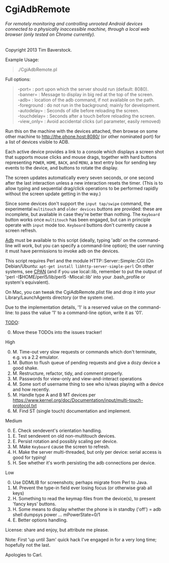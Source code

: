 CgiAdbRemote
============

###### For remotely monitoring and controlling *unrooted* Android devices connected to a physically inaccessible machine, through a local web browser (only tested on Chrome currently).

Copyright 2013 Tim Baverstock.

Example Usage:  
>./CgiAdbRemote.pl

Full options:  
>  -port=       : port upon which the server should run (default: 8080).  
  -banner=     : Message to display in big red at the top of the screen.  
  -adb=        : location of the adb command, if not available on the path.  
  -foreground  : do not run in the background; mainly for development.  
  -autodelay=  : Seconds of idle before reloading the screen.  
  -touchdelay= : Seconds after a touch before reloading the screen.  
  -view_only=  : Avoid accidental clicks (url parameter, easily removed)

Run this on the machine with the devices attached, then browse on some other
machine to http://the.phone.host:8080/ (or other nominated port) for a list of
devices visible to ADB.

Each active device provides a link to a console which displays a screen shot
that supports mouse clicks and mouse drags, together with hard buttons
representing `POWER`, `HOME`, `BACK`, and `MENU`, a text entry box for sending
key events to the device, and buttons to rotate the display.

The screen updates automatically every seven seconds, or one second after the
last interaction unless a new interaction resets the timer. (This is to allow
typing and sequential drag/click operations to be performed rapidly without the
screen update getting in the way.)

Since some devices don't support the `input tap/swipe` command, the
experimental `multitouch` and `older devices` buttons are provided: these are
incomplete, but available in case they're better than nothing. The `Keyboard`
button works once `multitouch` has been engaged, but can in principle operate
with `input` mode too. `Keyboard` buttons don't currently cause a screen
refresh.

[Adb](http://developer.android.com/tools/help/adb.html) must be available to
this script (ideally, typing 'adb' on the command-line will work, but you can
specify a command-line option); the user running it must have permissions to
invoke adb on the devices.

This script requires Perl and the module HTTP::Server::Simple::CGI (On Debian/Ubuntu: `apt-get install libhttp-server-simple-perl` On other systems, see [CPAN](http://www.cpan.org) (and if you use local::lib, remember to put the output of 'perl -I$HOME/perl5/lib/perl5 -Mlocal::lib' into your .bash_profile or system's equivalent).

On Mac, you can tweak the CgiAdbRemote.plist file and drop it into your
Library/LaunchAgents directory (or the system one).

Due to the implementation details, '1' is a reserved value on the command-line:
to pass the value '1' to a command-line option, write it as '01'.

[TODO](https://github.com/sleekweasel/CgiAdbRemote/issues):

0. Move these TODOs into the issues tracker!

High

0. M. Time-out very slow requests or commands which don't terminate, e.g. vs a 2.2 emulator.
0. M. Button to flush queue of pending requests and give a dozy device a good shake.
0. M. Restructure, refactor, tidy, and comment properly.
0. M. Passwords for view-only and view-and-interact operations
0. M. Some sort of username thing to see who is/was playing with a device and how recently.
0. M. Handle type A and B MT devices per https://www.kernel.org/doc/Documentation/input/multi-touch-protocol.txt
0. M. Find ST (single touch) documentation and implement.

Medium

0. E. Check sendevent's orientation handling.
0. E. Test sendevent on old non-multitouch devices.
0. E. Persist rotation and possibly scaling per device.
0. M. Make `Keyboard` cause the screen to refresh.
0. H. Make the server multi-threaded, but only per device: serial access is good for typing!
0. H. See whether it's worth persisting the adb connections per device.

Low

0. Use DDMLIB for screenshots; perhaps migrate from Perl to Java.
0. M. Prevent the type-in field ever losing focus (or otherwise grab all keys)
0. H. Something to read the keymap files from the device(s), to present 'fancy keys' buttons.
0. H. Some means to display whether the phone is in standby ('off') = adb shell dumpsys power ... mPowerState=0/1
0. E. Better options handling.

License: share and enjoy, but attribute me please.

Note: First 'up until 3am' quick hack I've engaged in for a very long time;
hopefully not the last.

Apologies to Carl.


